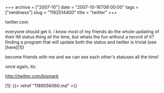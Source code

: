 +++
archive = ["2007-10"]
date = "2007-10-16T06:00:00"
tags = ["nerdiness"]
slug = "1192514400"
title = "twitter"
+++

twitter.com

everyone should get it. i know most of my friends do the whole updating of
their IM status thing all the time, but whats the fun without a record of
it? finding a program that will update both the status and twitter is
trivial (see [here][1])

become friends with me and we can see each other's statuses all the time!

once again, its:

http://twitter.com/bismark

[1]: {{< relref "1189056060.md" >}}

